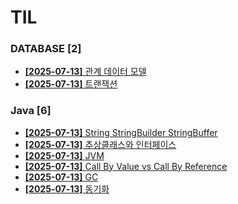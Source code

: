 # TIL
 
### DATABASE [2]
- [**[2025-07-13]**  관계 데이터 모델](https://github.com/A-lass/TIL/blob/main/DATABASE/관계_데이터_모델.md)
- [**[2025-07-13]**  트랜잭션](https://github.com/A-lass/TIL/blob/main/DATABASE/트랜잭션.md)
### Java [6]
- [**[2025-07-13]**  String StringBuilder StringBuffer](https://github.com/A-lass/TIL/blob/main/Java/String_StringBuilder_StringBuffer.md)
- [**[2025-07-13]**  추상클래스와 인터페이스](https://github.com/A-lass/TIL/blob/main/Java/추상클래스와_인터페이스.md)
- [**[2025-07-13]**  JVM](https://github.com/A-lass/TIL/blob/main/Java/JVM.md)
- [**[2025-07-13]**  Call By Value vs Call By Reference](https://github.com/A-lass/TIL/blob/main/Java/Call_By_Value_vs_Call_By_Reference.md)
- [**[2025-07-13]**  GC](https://github.com/A-lass/TIL/blob/main/Java/GC.md)
- [**[2025-07-13]**  동기화](https://github.com/A-lass/TIL/blob/main/Java/동기화.md)
